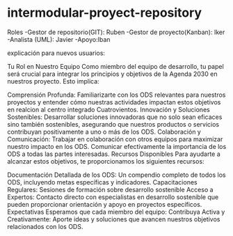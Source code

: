 # intermodular-proyect-repository

Roles
-Gestor de repositorio(GIT): Ruben
-Gestor de proyecto(Kanban): Iker
-Analista (UML): Javier
-Apoyo:Iban

explicación para nuevos usuarios:

Tu Rol en Nuestro Equipo
Como miembro del equipo de desarrollo, tu papel será crucial para integrar los principios y objetivos de la Agenda 2030 en nuestros proyecto. Esto implica:

Comprensión Profunda: Familiarizarte con los ODS relevantes para nuestros proyectos y entender cómo nuestras actividades impactan estos objetivos en realcion al centro integrado Cuatrovientos.
Innovación y Soluciones Sostenibles: Desarrollar soluciones innovadoras que no solo sean eficaces sino también sostenibles, asegurando que nuestros productos o servicios contribuyan positivamente a uno o más de los ODS.
Colaboración y Comunicación: Trabajar en colaboración con otros equipos para maximizar nuestro impacto en los ODS. Comunicar efectivamente la importancia de los ODS a todas las partes interesadas.
Recursos Disponibles
Para ayudarte a alcanzar estos objetivos, te proporcionamos los siguientes recursos:

Documentación Detallada de los ODS: Un compendio completo de todos los ODS, incluyendo metas específicas y indicadores.
Capacitaciones Regulares: Sesiones de formación sobre desarrollo sostenible 
Acceso a Expertos: Contacto directo con especialistas en desarrollo sostenible que pueden proporcionar orientación y apoyo en proyectos específicos.
Expectativas
Esperamos que cada miembro del equipo:
Contribuya Activa y Creativamente: Aporte ideas y soluciones que avancen nuestros objetivos relacionados con los ODS.
